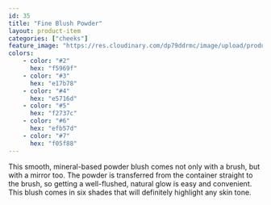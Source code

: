```yaml
---
id: 35
title: "Fine Blush Powder"
layout: product-item
categories: ["cheeks"]
feature_image: "https://res.cloudinary.com/dp79ddrmc/image/upload/products/fineBlushPowder.jpg"
colors:
    - color: "#2"
      hex: "f5969f"
    - color: "#3"
      hex: "e17b78"
    - color: "#4"
      hex: "e5716d"
    - color: "#5"
      hex: "f2737c"
    - color: "#6"
      hex: "efb57d"
    - color: "#7"
      hex: "f05f88"
---
```

This smooth, mineral-based powder blush comes not only with a brush, but with a mirror too. The powder is transferred from the container straight to the brush, so getting a well-flushed, natural glow is easy and convenient. This blush comes in six shades that will definitely highlight any skin tone.